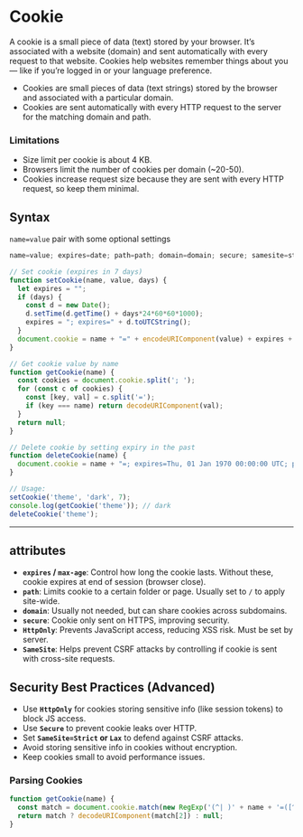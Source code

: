 # Cookie
A cookie is a small piece of data (text) stored by your browser. It’s associated with a website (domain) and sent automatically with every request to that website. Cookies help websites remember things about you — like if you’re logged in or your language preference.

- Cookies are small pieces of data (text strings) stored by the browser and associated with a particular domain.
- Cookies are sent automatically with every HTTP request to the server for the matching domain and path.

### Limitations

- Size limit per cookie is about 4 KB.
- Browsers limit the number of cookies per domain (~20-50).
- Cookies increase request size because they are sent with every HTTP request, so keep them minimal.

## Syntax
`name=value` pair with some optional settings
```js
name=value; expires=date; path=path; domain=domain; secure; samesite=strict|lax|none
```

```js
// Set cookie (expires in 7 days)
function setCookie(name, value, days) {
  let expires = "";
  if (days) {
    const d = new Date();
    d.setTime(d.getTime() + days*24*60*60*1000);
    expires = "; expires=" + d.toUTCString();
  }
  document.cookie = name + "=" + encodeURIComponent(value) + expires + "; path=/";
}

// Get cookie value by name
function getCookie(name) {
  const cookies = document.cookie.split('; ');
  for (const c of cookies) {
    const [key, val] = c.split('=');
    if (key === name) return decodeURIComponent(val);
  }
  return null;
}

// Delete cookie by setting expiry in the past
function deleteCookie(name) {
  document.cookie = name + "=; expires=Thu, 01 Jan 1970 00:00:00 UTC; path=/";
}

// Usage:
setCookie('theme', 'dark', 7);
console.log(getCookie('theme')); // dark
deleteCookie('theme');
```

---

## attributes

* **`expires` / `max-age`**: Control how long the cookie lasts. Without these, cookie expires at end of session (browser close).
* **`path`**: Limits cookie to a certain folder or page. Usually set to `/` to apply site-wide.
* **`domain`**: Usually not needed, but can share cookies across subdomains.
* **`secure`**: Cookie only sent on HTTPS, improving security.
* **`HttpOnly`**: Prevents JavaScript access, reducing XSS risk. Must be set by server.
* **`SameSite`**: Helps prevent CSRF attacks by controlling if cookie is sent with cross-site requests.

## **Security Best Practices (Advanced)**

* Use **`HttpOnly`** for cookies storing sensitive info (like session tokens) to block JS access.
* Use **`Secure`** to prevent cookie leaks over HTTP.
* Set **`SameSite=Strict` or `Lax`** to defend against CSRF attacks.
* Avoid storing sensitive info in cookies without encryption.
* Keep cookies small to avoid performance issues.

### **Parsing Cookies**

```js
function getCookie(name) {
  const match = document.cookie.match(new RegExp('(^| )' + name + '=([^;]+)'));
  return match ? decodeURIComponent(match[2]) : null;
}
```

